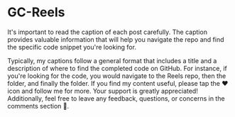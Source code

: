 # GC-Reels
It's important to read the caption of each post carefully. The caption provides valuable information that will help you navigate the repo and find the specific code snippet you're looking for.

Typically, my captions follow a general format that includes a title and a description of where to find the completed code on GitHub. For instance, if you're looking for the code, you would navigate to the Reels repo, then the folder, and finally the folder.
If you find my content useful, please tap the ♥️ icon and follow me for more. Your support is greatly appreciated! Additionally, feel free to leave any feedback, questions, or concerns in the comments section 💬.
